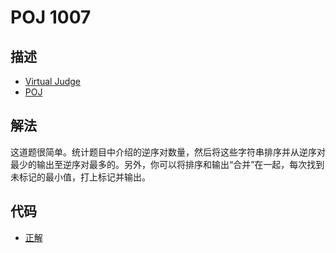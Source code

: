 # POJ 1007

## 描述

- [Virtual Judge](https://vjudge.net/problem/POJ-1007)
- [POJ](http://poj.org/problem?id=1007)

## 解法

这道题很简单。统计题目中介绍的逆序对数量，然后将这些字符串排序并从逆序对最少的输出至逆序对最多的。另外，你可以将排序和输出“合并”在一起，每次找到未标记的最小值，打上标记并输出。

## 代码

- [正解](POJ.1007.0.cpp)
